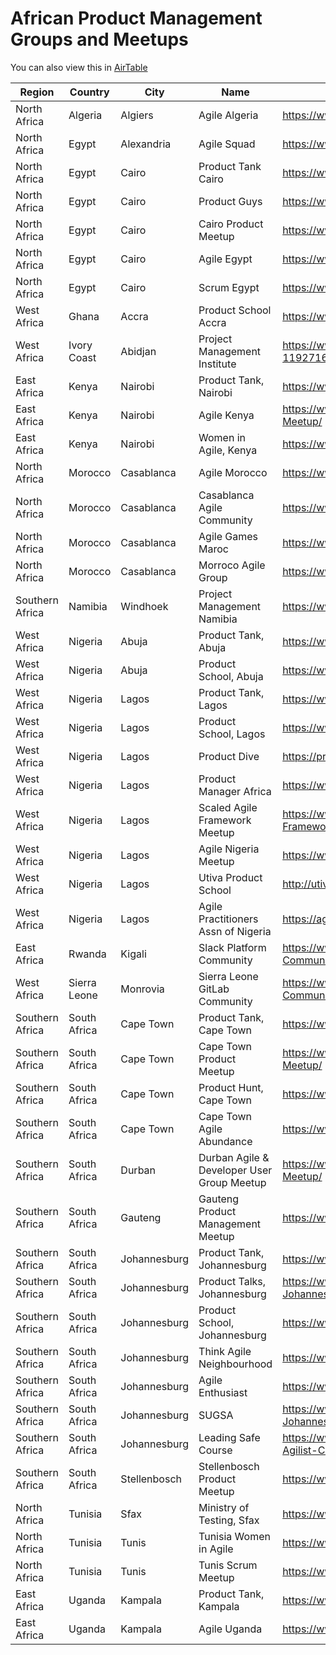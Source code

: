 # African Product Management Groups and Meetups

You can also view this in [AirTable](https://airtable.com/shr6ENsQizeDQwdvz/tblvf0PyYOVSUqHRb)

| Region          | Country      | City         | Name                                        | Website / URL                                                          |
|-----------------|--------------|--------------|---------------------------------------------|------------------------------------------------------------------------|
| North Africa    | Algeria      | Algiers      | Agile Algeria                               | https://www.agilealliance.org/communities/agile-algeria/               |
| North Africa    | Egypt        | Alexandria   | Agile Squad                                 | https://www.meetup.com/Agile-Squad/                                    |
| North Africa    | Egypt        | Cairo        | Product Tank Cairo                          | https://www.meetup.com/ProductTank-Cairo/                              |
| North Africa    | Egypt        | Cairo        | Product Guys                                | https://www.linkedin.com/company/product-guys/                         |
| North Africa    | Egypt        | Cairo        | Cairo Product Meetup                        | https://www.meetup.com/Cairo-Product-Meetup/                           |
| North Africa    | Egypt        | Cairo        | Agile Egypt                                 | https://www.meetup.com/Agile-Egypt/                                    |
| North Africa    | Egypt        | Cairo        | Scrum Egypt                                 | https://www.meetup.com/Egypt-Scrum/                                    |
| West Africa     | Ghana        | Accra        | Product School Accra                        | https://www.meetup.com/en-AU/Product-School-Accra/                     |
| West Africa     | Ivory Coast  | Abidjan      | Project Management Institute                | https://www.eventbrite.com/o/pmi-cote-divoire-chapter-11927163778      |
| East Africa     | Kenya        | Nairobi      | Product Tank, Nairobi                       | https://www.meetup.com/ProductTank-Nairobi/                            |
| East Africa     | Kenya        | Nairobi      | Agile Kenya                                 | https://www.meetup.com/Nairobi-Agile-and-Scrum-Meetup/                 |
| East Africa     | Kenya        | Nairobi      | Women in Agile, Kenya  | https://www.meetup.com/Women-In-Agile-Kenya                            |
| North Africa    | Morocco      | Casablanca   | Agile Morocco                               | https://www.agilealliance.org/communities/agile-morocco/               |
| North Africa    | Morocco      | Casablanca   | Casablanca Agile Community                  | https://www.meetup.com/Casablanca-Agile-Community/                     |
| North Africa    | Morocco      | Casablanca   | Agile Games Maroc                           | https://www.meetup.com/Agile-Games-Maroc/                              |
| North Africa    | Morocco      | Casablanca   | Morroco Agile Group                         | https://www.meetup.com/Morocco-Agile-Group/                            |
| Southern Africa | Namibia      | Windhoek     | Project Management Namibia                  | https://www.meetup.com/Project-Management-Namibia/                     |
| West Africa     | Nigeria      | Abuja        | Product Tank, Abuja                         | https://www.mindtheproduct.com/producttank/abuja                       |
| West Africa     | Nigeria      | Abuja        | Product School, Abuja                       | https://www.meetup.com/Product-School-Abuja/                           |
| West Africa     | Nigeria      | Lagos        | Product Tank, Lagos                         | https://www.meetup.com/ProductTank-Lagos/                              |
| West Africa     | Nigeria      | Lagos        | Product School, Lagos                       | https://www.meetup.com/Product-School-Lagos/                           |
| West Africa     | Nigeria      | Lagos        | Product Dive                                | https://productdive.com/                                               |
| West Africa     | Nigeria      | Lagos        | Product Manager Africa                      | https://www.meetup.com/Product-Manager-Africa/                         |
| West Africa     | Nigeria      | Lagos        | Scaled Agile Framework Meetup               | https://www.meetup.com/Nigeria-Scaled-Agile-Framework-SAFe-Meetup/     |
| West Africa     | Nigeria      | Lagos        | Agile Nigeria Meetup                        | https://www.meetup.com/Agile-Nigeria-Meetup/                           |
| West Africa     | Nigeria      | Lagos        | Utiva Product School                        | http://utiva.io/product-management                                     |
| West Africa     | Nigeria      | Lagos        | Agile Practitioners Assn of Nigeria         | https://agilepractitionersng.com/                                      |
| East Africa     | Rwanda       | Kigali       | Slack Platform Community                    | https://www.meetup.com/fr-FR/Slack-Platform-Community-Kigali/          |
| West Africa     | Sierra Leone | Monrovia     | Sierra Leone GitLab Community               | https://www.meetup.com/Sierra-Leone-GitLab-Community/                  |
| Southern Africa | South Africa | Cape Town    | Product Tank, Cape Town                     | https://www.meetup.com/ProductTank-cape-town/                          |
| Southern Africa | South Africa | Cape Town    | Cape Town Product Meetup                    | https://www.meetup.com/Cape-Town-Product-Managers-Meetup/              |
| Southern Africa | South Africa | Cape Town    | Product Hunt, Cape Town                     | https://www.meetup.com/Product-Hunt-Cape-Town/                         |
| Southern Africa | South Africa | Cape Town    | Cape Town Agile Abundance                   | https://www.meetup.com/Cape-Town-agile-abundance/                      |
| Southern Africa | South Africa | Durban       | Durban Agile & Developer User Group Meetup  | https://www.meetup.com/Durban-Agile-User-Group-Meetup/                 |
| Southern Africa | South Africa | Gauteng      | Gauteng Product Management Meetup           | https://www.meetup.com/ProductManagersMeetupGauteng/                   |
| Southern Africa | South Africa | Johannesburg | Product Tank, Johannesburg                  | https://www.meetup.com/ProductTank-johannesburg/                       |
| Southern Africa | South Africa | Johannesburg | Product Talks, Johannesburg                 | https://www.meetup.com/en-AU/Product-Talks-Johannesburg/               |
| Southern Africa | South Africa | Johannesburg | Product School, Johannesburg                | https://www.meetup.com/Product-School-Johannesburg/                    |
| Southern Africa | South Africa | Johannesburg | Think Agile Neighbourhood                   | https://www.meetup.com/Think-Agile-Neighbourhood/                      |
| Southern Africa | South Africa | Johannesburg | Agile Enthusiast                            | https://www.meetup.com/Agile-enthusiast/                               |
| Southern Africa | South Africa | Johannesburg | SUGSA                                       | https://www.meetup.com/Scrum-User-Group-Johannesburg/                  |
| Southern Africa | South Africa | Johannesburg | Leading Safe Course                         | https://www.meetup.com/Leading-Safe-Course-SAFe-Agilist-Certification/ |
| Southern Africa | South Africa | Stellenbosch | Stellenbosch Product Meetup                 | https://www.meetup.com/Stellenbosch-Product-Meetup/                    |
| North Africa    | Tunisia      | Sfax         | Ministry of Testing, Sfax                   | https://www.meetup.com/en-AU/ministry-of-testing-sfax/                 |
| North Africa    | Tunisia      | Tunis        | Tunisia Women in Agile                      | https://www.meetup.com/Women-agile-Tunisia/                            |
| North Africa    | Tunisia      | Tunis        | Tunis Scrum Meetup                          | https://www.meetup.com/Tunis-Scrum-Meetup/                             |
| East Africa     | Uganda       | Kampala      | Product Tank, Kampala                       | https://www.meetup.com/ProductTank-Kampala/                            |
| East Africa     | Uganda       | Kampala      | Agile Uganda                                | https://www.twitter.com/agileuganda                                    |
